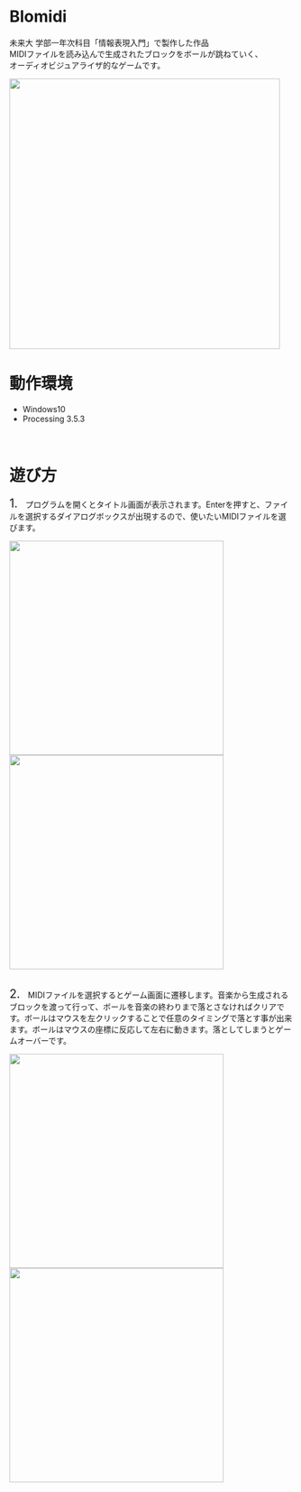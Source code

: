 Blomidi
===
未来大 学部一年次科目「情報表現入門」で製作した作品
<br>
MIDIファイルを読み込んで生成されたブロックをボールが跳ねていく、
<br>
オーディオビジュアライザ的なゲームです。

<img src="https://user-images.githubusercontent.com/17905349/96976118-63c29780-1556-11eb-94f3-bd61311fc550.gif" width="480"><br>

動作環境
===
- Windows10
- Processing 3.5.3
<br>

遊び方
===
<p style="font-size: 100%"><span style="font-size: 150%">1.</span>　プログラムを開くとタイトル画面が表示されます。Enterを押すと、ファイルを選択するダイアログボックスが出現するので、使いたいMIDIファイルを選びます。</p>
<img src="https://user-images.githubusercontent.com/17905349/96974124-bea6bf80-1553-11eb-9837-207a3850a0c9.png" width="380">
<img src="https://user-images.githubusercontent.com/17905349/96974128-bfd7ec80-1553-11eb-9a42-2b8508c3271e.png" width="380">
<br>
<br>
<p style="font-size: 100%"><span style="font-size: 150%">2.</span>　MIDIファイルを選択するとゲーム画面に遷移します。音楽から生成されるブロックを渡って行って、ボールを音楽の終わりまで落とさなければクリアです。ボールはマウスを左クリックすることで任意のタイミングで落とす事が出来ます。ボールはマウスの座標に反応して左右に動きます。落としてしまうとゲームオーバーです。</p>
<img src="https://user-images.githubusercontent.com/17905349/96974131-c1091980-1553-11eb-8f4f-bceec762dd40.png" width="380">
<img src="https://user-images.githubusercontent.com/17905349/96974133-c23a4680-1553-11eb-82c3-38f99067c16b.png" width="380">